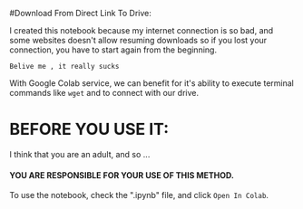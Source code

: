 #Download From Direct Link To Drive:

I created this notebook because my internet connection is so bad, and some websites doesn't allow resuming downloads so if you lost your connection, you have to start again from the beginning.

```
Belive me , it really sucks
```
With Google Colab service, we can benefit for it's ability to execute terminal commands like `wget` and to connect with our drive.

# BEFORE YOU USE IT:
I think that you are an adult, and so ...
#### **YOU ARE RESPONSIBLE FOR YOUR USE OF THIS METHOD.**

To use the notebook, check the ".ipynb" file, and click `Open In Colab`.
